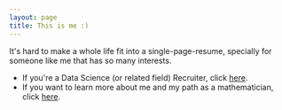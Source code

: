 ```yaml
---
layout: page
title: This is me :) 
---
```


<meta name="description" content="Viviana Márquez | Resume">
<meta name="keywords" content="Viviana Márquez Data Scientist Miami FL Mathematics Combinatorics">

It's hard to make a whole life fit into a single-page-resume, specially for someone like me that has so many interests. 

- If you're a Data Science (or related field) Recruiter, click <a href="https://drive.google.com/file/d/1QgwBhK_-UvXeh6Eh6zUdyWZLMGvwo-Ip/view?usp=sharing" target="_blank">here</a>.
- If you want to learn more about me and my path as a mathematician, click <a href="https://drive.google.com/file/d/1G-rjH2BUk87h9XCPsDtr4RCxtrYmOF0S/view?usp=sharing" target="_blank">here</a>. 
